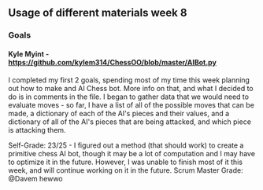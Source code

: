 ## Usage of different materials week 8

### Goals

#### Kyle Myint - https://github.com/kylem314/ChessOO/blob/master/AIBot.py

I completed my first 2 goals, spending most of my time this week planning out how to make and AI Chess bot.  More info on that, and what I decided to do is in comments in the file.  I began to gather data that we would need to evaluate moves - so far, I have a list of all of the possible moves that can be made, a dictionary of each of the AI's pieces and their values, and a dictionary of all of the AI's pieces that are being attacked, and which piece is attacking them.

Self-Grade: 23/25 - I figured out a method (that should work) to create a primitive chess AI bot, though it may be a lot of computation and I may have to optimize it in the future.  However, I was unable to finish most of it this week, and will continue working on it in the future.
Scrum Master Grade:  @Davem hewwo


